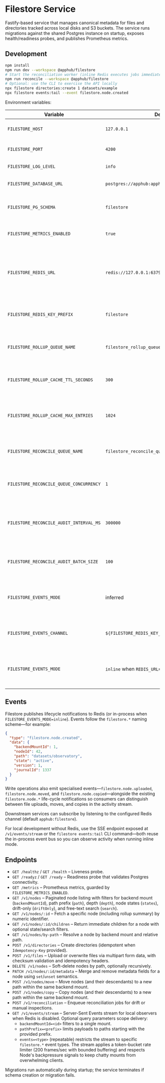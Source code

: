 # Filestore Service

Fastify-based service that manages canonical metadata for files and directories tracked across local disks and S3 buckets. The service runs migrations against the shared Postgres instance on startup, exposes health/readiness probes, and publishes Prometheus metrics.

## Development

```bash
npm install
npm run dev --workspace @apphub/filestore
# Start the reconciliation worker (inline Redis executes jobs immediately)
npm run reconcile --workspace @apphub/filestore
# Optional: use the CLI to exercise the API locally
npx filestore directories:create 1 datasets/example
npx filestore events:tail --event filestore.node.created
```

Environment variables:

| Variable | Default | Description |
| --- | --- | --- |
| `FILESTORE_HOST` | `127.0.0.1` | Bind address for the HTTP server. |
| `FILESTORE_PORT` | `4200` | Listen port for the HTTP server. |
| `FILESTORE_LOG_LEVEL` | `info` | Pino/fastify log level. |
| `FILESTORE_DATABASE_URL` | `postgres://apphub:apphub@127.0.0.1:5432/apphub` | Postgres connection string. |
| `FILESTORE_PG_SCHEMA` | `filestore` | Schema used for filestore tables. |
| `FILESTORE_METRICS_ENABLED` | `true` | Enables Prometheus metrics at `/metrics`. |
| `FILESTORE_REDIS_URL` | `redis://127.0.0.1:6379` | Redis connection string (`inline` enables in-memory mode for tests). |
| `FILESTORE_REDIS_KEY_PREFIX` | `filestore` | Key prefix used for rollup cache and queue names. |
| `FILESTORE_ROLLUP_QUEUE_NAME` | `filestore_rollup_queue` | BullMQ queue name for rollup recalculation jobs. |
| `FILESTORE_ROLLUP_CACHE_TTL_SECONDS` | `300` | TTL for cached rollup summaries in Redis. |
| `FILESTORE_ROLLUP_CACHE_MAX_ENTRIES` | `1024` | Max in-process cache entries when Redis is enabled. |
| `FILESTORE_RECONCILE_QUEUE_NAME` | `filestore_reconcile_queue` | BullMQ queue name for reconciliation jobs. |
| `FILESTORE_RECONCILE_QUEUE_CONCURRENCY` | `1` | Worker concurrency for reconciliation jobs. |
| `FILESTORE_RECONCILE_AUDIT_INTERVAL_MS` | `300000` | Interval for background audits that re-enqueue inconsistent nodes (set `0` to disable). |
| `FILESTORE_RECONCILE_AUDIT_BATCH_SIZE` | `100` | Maximum nodes processed per audit sweep. |
| `FILESTORE_EVENTS_MODE` | inferred | `inline` to disable Redis pub/sub for tests, `redis` to require Redis. |
| `FILESTORE_EVENTS_CHANNEL` | `${FILESTORE_REDIS_KEY_PREFIX}:filestore` | Redis pub/sub channel for filestore events. |
| `FILESTORE_EVENTS_MODE` | `inline` when `REDIS_URL=inline` else `redis` | Controls event delivery strategy for SDK/CLI consumers. |

## Events

Filestore publishes lifecycle notifications to Redis (or in-process when `FILESTORE_EVENTS_MODE=inline`).
Events follow the `filestore.*` naming scheme—for example:

```json
{
  "type": "filestore.node.created",
  "data": {
    "backendMountId": 1,
    "nodeId": 42,
    "path": "datasets/observatory",
    "state": "active",
    "version": 1,
    "journalId": 1337
  }
}
```

Write operations also emit specialised events—`filestore.node.uploaded`, `filestore.node.moved`, and `filestore.node.copied`—alongside the existing `filestore.node.*` life-cycle notifications so consumers can distinguish between file uploads, moves, and copies in the activity stream.

Downstream services can subscribe by listening to the configured Redis channel (default `apphub:filestore`).

For local development without Redis, use the SSE endpoint exposed at `/v1/events/stream` or the `filestore events:tail` CLI command—both reuse the in-process event bus so you can observe activity when running inline mode.

## Endpoints

- `GET /healthz` / `GET /health` – Liveness probe.
- `GET /readyz` / `GET /ready` – Readiness probe that validates Postgres connectivity.
- `GET /metrics` – Prometheus metrics, guarded by `FILESTORE_METRICS_ENABLED`.
- `GET /v1/nodes` – Paginated node listing with filters for backend mount (`backendMountId`), path prefix (`path`), depth (`depth`), node states (`states`), drift-only (`driftOnly`), and free-text search (`search`).
- `GET /v1/nodes/:id` – Fetch a specific node (including rollup summary) by numeric identifier.
- `GET /v1/nodes/:id/children` – Return immediate children for a node with optional state/search filters.
- `GET /v1/nodes/by-path` – Resolve a node by backend mount and relative path.
- `POST /v1/directories` – Create directories (idempotent when `Idempotency-Key` provided).
- `POST /v1/files` – Upload or overwrite files via multipart form data, with checksum validation and idempotency headers.
- `DELETE /v1/nodes` – Soft-delete nodes by path, optionally recursively.
- `PATCH /v1/nodes/:id/metadata` – Merge and remove metadata fields for a node using `set`/`unset` semantics.
- `POST /v1/nodes/move` – Move nodes (and their descendants) to a new path within the same backend mount.
- `POST /v1/nodes/copy` – Copy nodes (and their descendants) to a new path within the same backend mount.
- `POST /v1/reconciliation` – Enqueue reconciliation jobs for drift or manual inspections.
- `GET /v1/events/stream` – Server-Sent Events stream for local observers when Redis is disabled. Optional query parameters scope delivery:
  - `backendMountId=<id>` filters to a single mount.
  - `pathPrefix=<prefix>` limits payloads to paths starting with the provided prefix.
  - `events=<type>` (repeatable) restricts the stream to specific `filestore.*` event types.
  The stream applies a token-bucket rate limiter (200 frames/sec with bounded buffering) and respects Node's backpressure signals to keep chatty mounts from overwhelming clients.

Migrations run automatically during startup; the service terminates if schema creation or migration fails.
